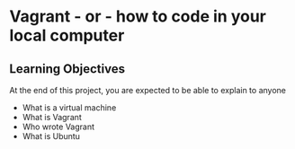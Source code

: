 # Vagrant - or - how to code in your local computer
## Learning Objectives
At the end of this project, you are expected to be able to explain to anyone
* What is a virtual machine
* What is Vagrant
* Who wrote Vagrant
* What is Ubuntu
